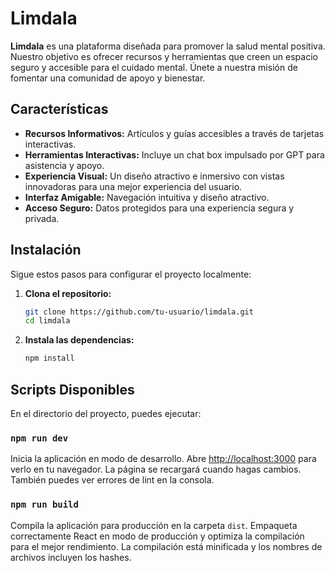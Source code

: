 # Limdala

**Limdala** es una plataforma diseñada para promover la salud mental positiva. Nuestro objetivo es ofrecer recursos y herramientas que creen un espacio seguro y accesible para el cuidado mental. Únete a nuestra misión de fomentar una comunidad de apoyo y bienestar.

## Características

- **Recursos Informativos:** Artículos y guías accesibles a través de tarjetas interactivas.
- **Herramientas Interactivas:** Incluye un chat box impulsado por GPT para asistencia y apoyo.
- **Experiencia Visual:** Un diseño atractivo e inmersivo con vistas innovadoras para una mejor experiencia del usuario.
- **Interfaz Amigable:** Navegación intuitiva y diseño atractivo.
- **Acceso Seguro:** Datos protegidos para una experiencia segura y privada.

## Instalación

Sigue estos pasos para configurar el proyecto localmente:

1. **Clona el repositorio:**

    ```sh
    git clone https://github.com/tu-usuario/limdala.git
    cd limdala
    ```

2. **Instala las dependencias:**

    ```sh
    npm install
    ```

## Scripts Disponibles

En el directorio del proyecto, puedes ejecutar:

### `npm run dev`

Inicia la aplicación en modo de desarrollo.
Abre [http://localhost:3000](http://localhost:3000) para verlo en tu navegador.
La página se recargará cuando hagas cambios. También puedes ver errores de lint en la consola.

### `npm run build`

Compila la aplicación para producción en la carpeta `dist`.
Empaqueta correctamente React en modo de producción y optimiza la compilación para el mejor rendimiento.
La compilación está minificada y los nombres de archivos incluyen los hashes.


